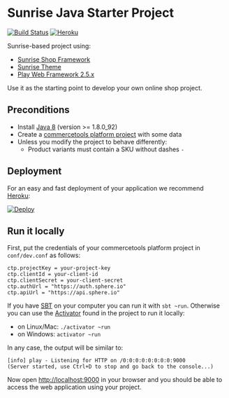 # Sunrise Java Starter Project
[![Build Status](https://travis-ci.org/commercetools/commercetools-sunrise-java-starter.svg?branch=master)](https://travis-ci.org/commercetools/commercetools-sunrise-java-starter)
[![Heroku](http://heroku-badge.herokuapp.com/?app=ct-sunrise-starter-prod&style=flat&svg=1)](http://ct-sunrise-starter-prod.herokuapp.com/)

Sunrise-based project using:
- [Sunrise Shop Framework](https://github.com/commercetools/commercetools-sunrise-java)
- [Sunrise Theme](https://github.com/commercetools/commercetools-sunrise-theme)
- [Play Web Framework 2.5.x](https://www.playframework.com/documentation/2.5.x/Home)

Use it as the starting point to develop your own online shop project.

## Preconditions

* Install [Java 8](http://www.oracle.com/technetwork/java/javase/downloads/jdk8-downloads-2133151.html) (version >= 1.8.0_92)
* Create a [commercetools platform project](https://admin.sphere.io/en/signup) with some data
* Unless you modify the project to behave differently:
  * Product variants must contain a SKU without dashes `-`
  
## Deployment

For an easy and fast deployment of your application we recommend [Heroku](https://www.heroku.com):

[![Deploy](https://www.herokucdn.com/deploy/button.svg)](https://heroku.com/deploy)

## Run it locally

First, put the credentials of your commercetools platform project in `conf/dev.conf` as follows:

```properties
ctp.projectKey = your-project-key
ctp.clientId = your-client-id
ctp.clientSecret = your-client-secret
ctp.authUrl = "https://auth.sphere.io"
ctp.apiUrl = "https://api.sphere.io"
```

If you have [SBT](http://www.scala-sbt.org/) on your computer you can run it with `sbt ~run`. Otherwise you can use the [Activator](https://www.lightbend.com/community/core-tools/activator-and-sbt) found in the project to run it locally:

* on Linux/Mac: `./activator ~run` 
* on Windows: `activator ~run`

In any case, the output will be similar to:

```
[info] play - Listening for HTTP on /0:0:0:0:0:0:0:0:9000
(Server started, use Ctrl+D to stop and go back to the console...)
```

Now open <a href="http://localhost:9000">http://localhost:9000</a> in your browser and you should be able to access the web application using your project.
